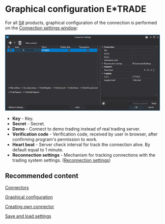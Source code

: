 # Graphical configuration E\*TRADE

For all [S\#](../../../../api.md) products, graphical configuration of the connection is performed on the [Connection settings window](../../../graphical_user_interface/connection_settings_window.md):

![API GUI Settings E TRADE](../../../../../images/api_gui_settings_e_trade.png)

- **Key** \- Key.
- **Secret** \- Secret.
- **Demo** \- Connect to demo trading instead of real trading server.
- **Verification code** \- Verification code, received by user in browser, after confirming program's permission to work.
- **Heart beat** \- Server check interval for track the connection alive. By default equal to 1 minute.
- **Reconnection settings** \- Mechanism for tracking connections with the trading system settings. ([Reconnection settings](../../reconnection_settings.md))

## Recommended content

[Connectors](../../../connectors.md)

[Graphical configuration](../../graphical_configuration.md)

[Creating own connector](../../creating_own_connector.md)

[Save and load settings](../../save_and_load_settings.md)
